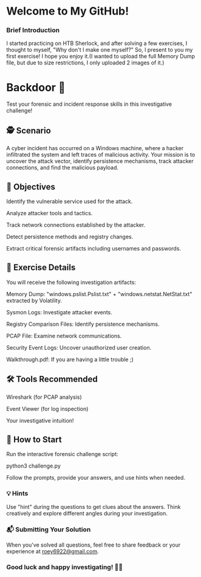 # Welcome to My GitHub!

### Brief Introduction

I started practicing on HTB Sherlock, and after solving a few exercises, I thought to myself, "Why don't I make one myself?" So, I present to you my first exercise! I hope you enjoy it.(I wanted to upload the full Memory Dump file, but due to size restrictions, I only uploaded 2 images of it.)


# Backdoor 🚨

Test your forensic and incident response skills in this investigative
challenge!

## 🕵️ Scenario

A cyber incident has occurred on a Windows machine, where a hacker
infiltrated the system and left traces of malicious activity. Your
mission is to uncover the attack vector, identify persistence
mechanisms, track attacker connections, and find the malicious payload.

## 🎯 Objectives

Identify the vulnerable service used for the attack.

Analyze attacker tools and tactics.

Track network connections established by the attacker.

Detect persistence methods and registry changes.

Extract critical forensic artifacts including usernames and passwords.

## 🧩 Exercise Details

You will receive the following investigation artifacts:

Memory Dump: "windows.pslist.Pslist.txt" + "windows.netstat.NetStat.txt"  extracted by Volatility.

Sysmon Logs: Investigate attacker events.

Registry Comparison Files: Identify persistence mechanisms.

PCAP File: Examine network communications.

Security Event Logs: Uncover unauthorized user creation.

Walkthrough.pdf: If you are having a little trouble ;)

## 🛠️ Tools Recommended


Wireshark (for PCAP analysis)

Event Viewer (for log inspection)

Your investigative intuition!

## 🚀 How to Start

Run the interactive forensic challenge script:

python3 challenge.py

Follow the prompts, provide your answers, and use hints when needed.

### 💡 Hints

Use \"hint\" during the questions to get clues about the answers. Think
creatively and explore different angles during your investigation.

### 📬 Submitting Your Solution

When you\'ve solved all questions, feel free to share feedback or your
experience at roey6922@gmail.com.

### Good luck and happy investigating! 🕵️‍♂️
